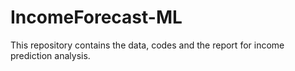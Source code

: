 # IncomeForecast-ML
This repository contains the data, codes and the report for income prediction analysis. 
